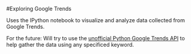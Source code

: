 #Exploring Google Trends

Uses the IPython notebook to visualize and analyze data collected from Google Trends. 

For the future: Will try to use the [unofficial Python Google Trends API](https://github.com/suryasev/unofficial-google-trends-api) to help gather the data using any specificed keyword.

